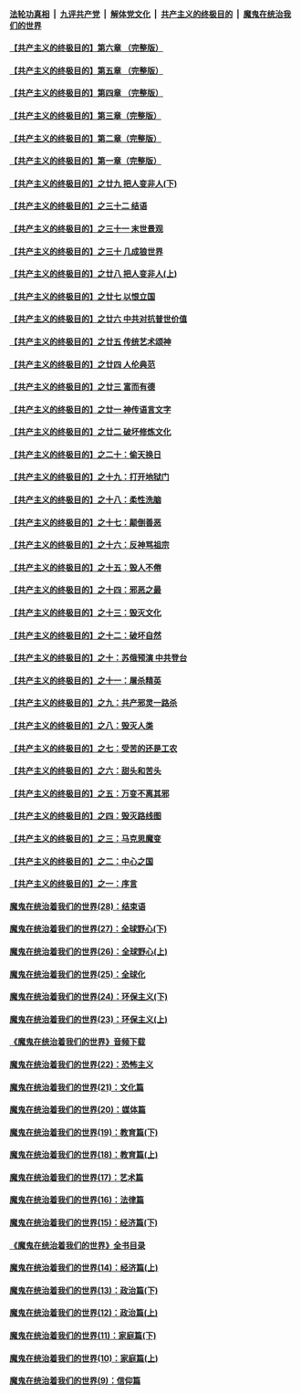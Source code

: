 ####  [法轮功真相](../../../../basic/blob/master/README.md?t=05281131) &nbsp;|&nbsp; [九评共产党](../../../../9ping.md/blob/master/README.md?t=05281131) &nbsp;|&nbsp; [解体党文化](../../../../jtdwh.md/blob/master/README.md?t=05281131)  &nbsp;|&nbsp; [共产主义的终极目的](../../../../gczydzjmd.md/blob/master/README.md?t=05281131) &nbsp;|&nbsp; [魔鬼在统治我们的世界](../../../../mgztzwmdsj.md/blob/master/README.md?t=05281131) 

#### [【共产主义的终极目的】第六章 （完整版）](../pages/nsc422/n11428913.md?t=05281131) 

#### [【共产主义的终极目的】第五章 （完整版）](../pages/nsc422/n11428912.md?t=05281131) 

#### [【共产主义的终极目的】第四章 （完整版）](../pages/nsc422/n11428907.md?t=05281131) 

#### [【共产主义的终极目的】第三章（完整版）](../pages/nsc422/n11428848.md?t=05281131) 

#### [【共产主义的终极目的】第二章（完整版）](../pages/nsc422/n11428831.md?t=05281131) 

#### [【共产主义的终极目的】第一章（完整版）](../pages/nsc422/n11417651.md?t=05281131) 

#### [【共产主义的终极目的】之廿九 把人变非人(下)](../pages/nsc422/n11344140.md?t=05281131) 

#### [【共产主义的终极目的】之三十二 结语](../pages/nsc422/n11360535.md?t=05281131) 

#### [【共产主义的终极目的】之三十一 末世景观](../pages/nsc422/n11351129.md?t=05281131) 

#### [【共产主义的终极目的】之三十 几成狼世界](../pages/nsc422/n11348280.md?t=05281131) 

#### [【共产主义的终极目的】之廿八 把人变非人(上)](../pages/nsc422/n11340492.md?t=05281131) 

#### [【共产主义的终极目的】之廿七 以恨立国](../pages/nsc422/n11336944.md?t=05281131) 

#### [【共产主义的终极目的】之廿六 中共对抗普世价值](../pages/nsc422/n11324785.md?t=05281131) 

#### [【共产主义的终极目的】之廿五 传统艺术颂神](../pages/nsc422/n11296396.md?t=05281131) 

#### [【共产主义的终极目的】之廿四 人伦典范](../pages/nsc422/n11296397.md?t=05281131) 

#### [【共产主义的终极目的】之廿三 富而有德](../pages/nsc422/n11283598.md?t=05281131) 

#### [【共产主义的终极目的】之廿一 神传语言文字](../pages/nsc422/n11263265.md?t=05281131) 

#### [【共产主义的终极目的】之廿二 破坏修炼文化](../pages/nsc422/n11245728.md?t=05281131) 

#### [【共产主义的终极目的】之二十：偷天换日](../pages/nsc422/n11238846.md?t=05281131) 

#### [【共产主义的终极目的】之十九：打开地狱门](../pages/nsc422/n11206376.md?t=05281131) 

#### [【共产主义的终极目的】之十八：柔性洗脑](../pages/nsc422/n11199994.md?t=05281131) 

#### [【共产主义的终极目的】之十七：颠倒善恶](../pages/nsc422/n11179782.md?t=05281131) 

#### [【共产主义的终极目的】之十六：反神骂祖宗](../pages/nsc422/n11166798.md?t=05281131) 

#### [【共产主义的终极目的】之十五：毁人不倦](../pages/nsc422/n11166792.md?t=05281131) 

#### [【共产主义的终极目的】之十四：邪恶之最](../pages/nsc422/n11150249.md?t=05281131) 

#### [【共产主义的终极目的】之十三：毁灭文化](../pages/nsc422/n11135227.md?t=05281131) 

#### [【共产主义的终极目的】之十二：破坏自然](../pages/nsc422/n11135214.md?t=05281131) 

#### [【共产主义的终极目的】之十：苏俄预演 中共登台](../pages/nsc422/n11118424.md?t=05281131) 

#### [【共产主义的终极目的】之十一：屠杀精英](../pages/nsc422/n11118442.md?t=05281131) 

#### [【共产主义的终极目的】之九：共产邪灵一路杀](../pages/nsc422/n11114139.md?t=05281131) 

#### [【共产主义的终极目的】之八：毁灭人类](../pages/nsc422/n11108503.md?t=05281131) 

#### [【共产主义的终极目的】之七：受苦的还是工农](../pages/nsc422/n11101809.md?t=05281131) 

#### [【共产主义的终极目的】之六：甜头和苦头](../pages/nsc422/n11096971.md?t=05281131) 

#### [【共产主义的终极目的】之五：万变不离其邪](../pages/nsc422/n11091285.md?t=05281131) 

#### [【共产主义的终极目的】之四：毁灭路线图](../pages/nsc422/n11086284.md?t=05281131) 

#### [【共产主义的终极目的】之三：马克思魔变](../pages/nsc422/n11061941.md?t=05281131) 

#### [【共产主义的终极目的】之二：中心之国](../pages/nsc422/n11047728.md?t=05281131) 

#### [【共产主义的终极目的】之一：序言](../pages/nsc422/n11086077.md?t=05281131) 

#### [魔鬼在统治着我们的世界(28)：结束语](../pages/nsc422/n10936246.md?t=05281131) 

#### [魔鬼在统治着我们的世界(27)：全球野心(下)](../pages/nsc422/n10928319.md?t=05281131) 

#### [魔鬼在统治着我们的世界(26)：全球野心(上)](../pages/nsc422/n10900318.md?t=05281131) 

#### [魔鬼在统治着我们的世界(25)：全球化](../pages/nsc422/n10788205.md?t=05281131) 

#### [魔鬼在统治着我们的世界(24)：环保主义(下)](../pages/nsc422/n10695307.md?t=05281131) 

#### [魔鬼在统治着我们的世界(23)：环保主义(上)](../pages/nsc422/n10688613.md?t=05281131) 

#### [《魔鬼在统治着我们的世界》音频下载](../pages/nsc422/n10635553.md?t=05281131) 

#### [魔鬼在统治着我们的世界(22)：恐怖主义](../pages/nsc422/n10614727.md?t=05281131) 

#### [魔鬼在统治着我们的世界(21)：文化篇](../pages/nsc422/n10597706.md?t=05281131) 

#### [魔鬼在统治着我们的世界(20)：媒体篇](../pages/nsc422/n10586579.md?t=05281131) 

#### [魔鬼在统治着我们的世界(19)：教育篇(下)](../pages/nsc422/n10564808.md?t=05281131) 

#### [魔鬼在统治着我们的世界(18)：教育篇(上)](../pages/nsc422/n10526970.md?t=05281131) 

#### [魔鬼在统治着我们的世界(17)：艺术篇](../pages/nsc422/n10499093.md?t=05281131) 

#### [魔鬼在统治着我们的世界(16)：法律篇](../pages/nsc422/n10485969.md?t=05281131) 

#### [魔鬼在统治着我们的世界(15)：经济篇(下)](../pages/nsc422/n10469975.md?t=05281131) 

#### [《魔鬼在统治着我们的世界》全书目录](../pages/nsc422/n10464261.md?t=05281131) 

#### [魔鬼在统治着我们的世界(14)：经济篇(上)](../pages/nsc422/n10457370.md?t=05281131) 

#### [魔鬼在统治着我们的世界(13)：政治篇(下)](../pages/nsc422/n10448270.md?t=05281131) 

#### [魔鬼在统治着我们的世界(12)：政治篇(上)](../pages/nsc422/n10444576.md?t=05281131) 

#### [魔鬼在统治着我们的世界(11)：家庭篇(下)](../pages/nsc422/n10440961.md?t=05281131) 

#### [魔鬼在统治着我们的世界(10)：家庭篇(上)](../pages/nsc422/n10435448.md?t=05281131) 

#### [魔鬼在统治着我们的世界(9)：信仰篇](../pages/nsc422/n10432159.md?t=05281131) 

